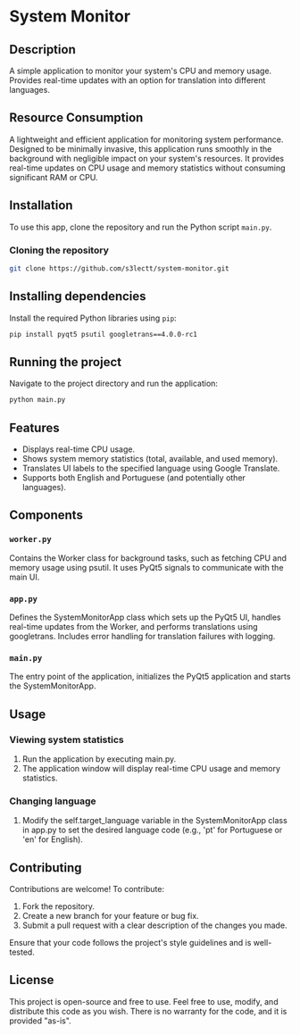# System Monitor

## Description
A simple application to monitor your system's CPU and memory usage. Provides real-time updates with an option for translation into different languages.

## Resource Consumption
A lightweight and efficient application for monitoring system performance. Designed to be minimally invasive, this application runs smoothly in the background with negligible impact on your system's resources. It provides real-time updates on CPU usage and memory statistics without consuming significant RAM or CPU.

## Installation
To use this app, clone the repository and run the Python script `main.py`.

### Cloning the repository
```bash
git clone https://github.com/s3lectt/system-monitor.git  
```

## Installing dependencies

Install the required Python libraries using `pip`:
```bash
pip install pyqt5 psutil googletrans==4.0.0-rc1
```

## Running the project

Navigate to the project directory and run the application:
```bash
python main.py
```

## Features

* Displays real-time CPU usage.
* Shows system memory statistics (total, available, and used memory).
* Translates UI labels to the specified language using Google Translate.
* Supports both English and Portuguese (and potentially other languages).

## Components
### `worker.py`
Contains the Worker class for background tasks, such as fetching CPU and memory usage using psutil. It uses PyQt5 signals to communicate with the main UI.

### `app.py`
Defines the SystemMonitorApp class which sets up the PyQt5 UI, handles real-time updates from the Worker, and performs translations using googletrans. Includes error handling for translation failures with logging.

### `main.py`
The entry point of the application, initializes the PyQt5 application and starts the SystemMonitorApp.

## Usage

### Viewing system statistics
1. Run the application by executing main.py.
2. The application window will display real-time CPU usage and memory statistics.
### Changing language
1. Modify the self.target_language variable in the SystemMonitorApp class in app.py to set the desired language code (e.g., 'pt' for Portuguese or 'en' for English).

## Contributing
Contributions are welcome! To contribute:

1. Fork the repository.
2. Create a new branch for your feature or bug fix.
3. Submit a pull request with a clear description of the changes you made.

Ensure that your code follows the project's style guidelines and is well-tested.

## License
This project is open-source and free to use. Feel free to use, modify, and distribute this code as you wish. There is no warranty for the code, and it is provided "as-is".